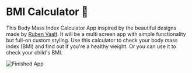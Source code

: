
# BMI Calculator 💪

This Body Mass Index Calculator App inspired by the beautiful designs made by [Ruben Vaalt](https://dribbble.com/shots/4585382-Simple-BMI-Calculator). It will be a multi screen app with simple functionality but full-on custom styling. Use this calculator to check your body mass index (BMI) and find out if you're a healthy weight. Or you can use it to check your child's BMI.

![Finished App](https://github.com/londonappbrewery/Images/blob/master/bmi-calc-demo.gif)

